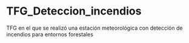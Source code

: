 # TFG_Deteccion_incendios
TFG en el que se realizó una estación meteorológica con detección de incendios para entornos forestales
